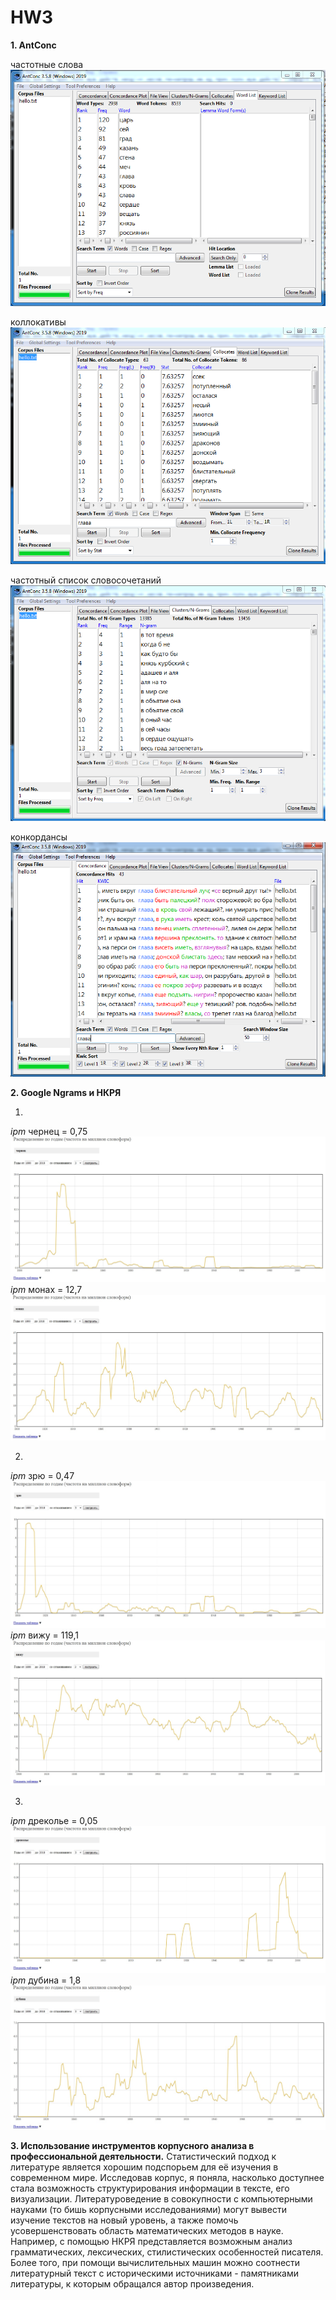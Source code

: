 # HW3

**1. AntConc**

частотные слова
![](3.PNG)

коллокативы
![](collocates.PNG)

частотный список словосочетаний
![](grams.PNG)

конкордансы
![](concordance.PNG)


**2. Google Ngrams и НКРЯ**

1)
*ipm* чернец = 0,75
![](2.1.PNG)
*ipm* монах = 12,7
![](2.1n.PNG)

2)
*ipm* зрю = 0,47
![](2.2.PNG)
*ipm* вижу = 119,1
![](2.2n.PNG)

3)
*ipm* дреколье = 0,05
![](2.3.PNG)
*ipm* дубина = 1,8
![](2.3n.PNG)


**3. Использование инструментов корпусного анализа в профессиональной деятельности.**
Статистический подход к литературе является хорошим подспорьем для её изучения в современном мире. Исследовав корпус, я поняла, насколько доступнее стала возможность структурирования информации в тексте, его визуализации. Литературоведение в совокупности с компьютерными науками (то бишь корпусными исследованиями) могут вывести изучение текстов на новый уровень, а также помочь усовершенствовать область математических методов в науке. Например, с помощью НКРЯ представляется возможным анализ грамматических, лексических, стилистических особенностей писателя. Более того, при помощи вычислительных машин можно соотнести литературный текст с историческими источниками - памятниками литературы, к которым обращался автор произведения.
